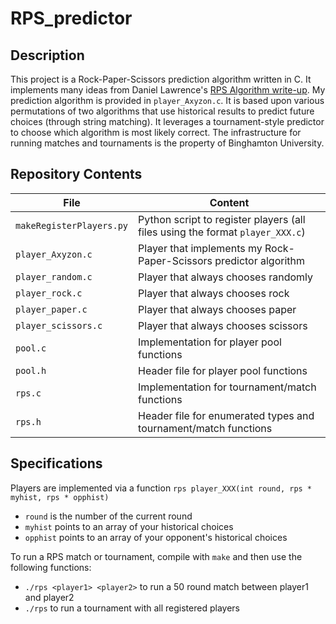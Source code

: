 # RPS_predictor

## Description
This project is a Rock-Paper-Scissors prediction algorithm written in C. It implements many ideas from Daniel Lawrence's [RPS Algorithm write-up](https://daniel.lawrence.lu/programming/rps/). My prediction algorithm is provided in `player_Axyzon.c`. It is based upon various permutations of two algorithms that use historical results to predict future choices (through string matching). It leverages a tournament-style predictor to choose which algorithm is most likely correct. The infrastructure for running matches and tournaments is the property of Binghamton University.

## Repository Contents
| File  | Content |
| ------------- | ------------- |
| `makeRegisterPlayers.py`  | Python script to register players (all files using the format `player_XXX.c`)  |
| `player_Axyzon.c`  | Player that implements my Rock-Paper-Scissors predictor algorithm  |
| `player_random.c`  | Player that always chooses randomly  |
| `player_rock.c`  | Player that always chooses rock  |
| `player_paper.c`  | Player that always chooses paper  |
| `player_scissors.c`  | Player that always chooses scissors  |
| `pool.c`  | Implementation for player pool functions  |
| `pool.h`  | Header file for player pool functions  |
| `rps.c`  | Implementation for tournament/match functions  |
| `rps.h`  | Header file for enumerated types and tournament/match functions  |

## Specifications
Players are implemented via a function `rps player_XXX(int round, rps * myhist, rps * opphist)`

- `round` is the number of the current round
- `myhist` points to an array of your historical choices
- `opphist` points to an array of your opponent's historical choices

To run a RPS match or tournament, compile with `make` and then use the following functions:

- `./rps <player1> <player2>` to run a 50 round match between player1 and player2
- `./rps` to run a tournament with all registered players
